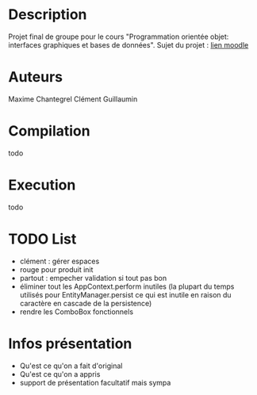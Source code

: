 # Description

Projet final de groupe pour le cours "Programmation orientée objet: interfaces graphiques et bases de données".
Sujet du projet : [lien moodle](https://moodle2425.centralelille.fr/pluginfile.php/23913/mod_resource/content/4/le3_poo_projet.pdf)

# Auteurs

Maxime Chantegrel
Clément Guillaumin

# Compilation
todo 

# Execution
todo


# TODO List

- clément : gérer espaces
- rouge pour produit init
- partout : empecher validation si tout pas bon
- éliminer tout les AppContext.perform inutiles (la plupart du temps utilisés pour EntityManager.persist ce qui est inutile en raison du caractère en cascade de la persistence)
- rendre les ComboBox fonctionnels

# Infos présentation

- Qu'est ce qu'on a fait d'original
- Qu'est ce qu'on a appris
- support de présentation facultatif mais sympa